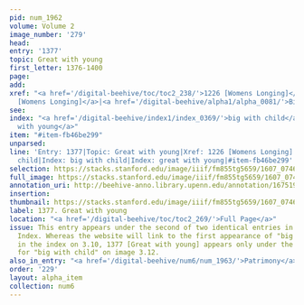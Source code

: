 ```yaml
---
pid: num_1962
volume: Volume 2
image_number: '279'
head:
entry: '1377'
topic: Great with young
first_letter: 1376-1400
page:
add:
xref: "<a href='/digital-beehive/toc/toc2_238/'>1226 [Womens Longing]</a>|<a href='/digital-beehive/toc/toc2_239/'>1226
  [Womens Longing]</a>|<a href='/digital-beehive/alpha1/alpha_0081/'>Big with child</a>"
see:
index: "<a href='/digital-beehive/index1/index_0369/'>big with child</a>|<a href='/digital-beehive/index2/index_1724/'>great
  with young</a>"
item: "#item-fb46be299"
unparsed:
line: 'Entry: 1377|Topic: Great with young|Xref: 1226 [Womens Longing]|Xref: Big with
  child|Index: big with child|Index: great with young|#item-fb46be299'
selection: https://stacks.stanford.edu/image/iiif/fm855tg5659/1607_0746/361,1189,2864,622/full/0/default.jpg
full_image: https://stacks.stanford.edu/image/iiif/fm855tg5659/1607_0746/full/full/0/default.jpg
annotation_uri: http://beehive-anno.library.upenn.edu/annotation/1675199456631
insertion:
thumbnail: https://stacks.stanford.edu/image/iiif/fm855tg5659/1607_0746/361,1189,600,180/250,/0/default.jpg
label: 1377. Great with young
location: "<a href='/digital-beehive/toc/toc2_269/'>Full Page</a>"
issue: This entry appears under the second of two identical entries in the Octavo
  Index. Whereas the website will link to the first appearance of "big with child"
  in the index on 3.10, 1377 [Great with young] appears only under the index entry
  for "big with child" on image 3.12.
also_in_entry: "<a href='/digital-beehive/num6/num_1963/'>Patrimony</a>|<a href='/digital-beehive/num6/num_1964/'>Plural</a>"
order: '229'
layout: alpha_item
collection: num6
---
```

